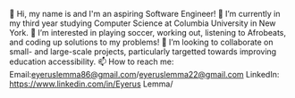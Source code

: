 👋 Hi, my name is  and I'm an aspiring Software Engineer!
🌱 I’m currently in my third year studying Computer Science at Columbia University in New York.
💞️ I’m interested in playing soccer, working out, listening to Afrobeats, and coding up solutions to my problems!
👀 I’m looking to collaborate on small- and large-scale projects, particularly targetted towards improving education accessibility.
📫 How to reach me: 
Email:eyeruslemma86@gmail.com/eyeruslemma22@gmail.com
LinkedIn: https://www.linkedin.com/in/Eyerus Lemma/
